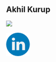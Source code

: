 ## Akhil Kurup
<!-- ✨ _special_ ✨ repository because its `README.md` appears on your GitHub profile. -->
![](https://github-readme-stats.vercel.app/api?username=amkurup&show_icons=true&count_private=true&theme=radical)

[![LinkedIn](linkedin-icon.png)](https://www.linkedin.com/in/amkurup/)
